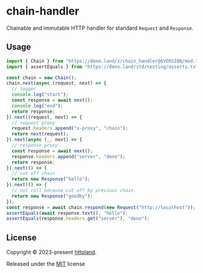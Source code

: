 # chain-handler

Chainable and immutable HTTP handler for standard `Request` and `Response`.

## Usage

```ts
import { Chain } from "https://deno.land/x/chain_handler@$VERSION/mod.ts";
import { assertEquals } from "https://deno.land/std/testing/asserts.ts";

const chain = new Chain();
chain.next(async (request, next) => {
  // logger
  console.log("start");
  const response = await next();
  console.log("end");
  return response;
}).next((request, next) => {
  // request proxy
  request.headers.append("x-proxy", "chain");
  return next(request);
}).next(async (_, next) => {
  // response proxy
  const response = await next();
  response.headers.append("server", "deno");
  return response;
}).next(() => {
  // cut off chain
  return new Response("hello");
}).next(() => {
  // not call because cut off by previous chain.
  return new Response("goodby");
});
const response = await chain.respond(new Request("http://localhost"));
assertEquals(await response.text(), "hello");
assertEquals(response.headers.get("server"), "deno");
```

## License

Copyright © 2023-present [httpland](https://github.com/httpland).

Released under the [MIT](./LICENSE) license
